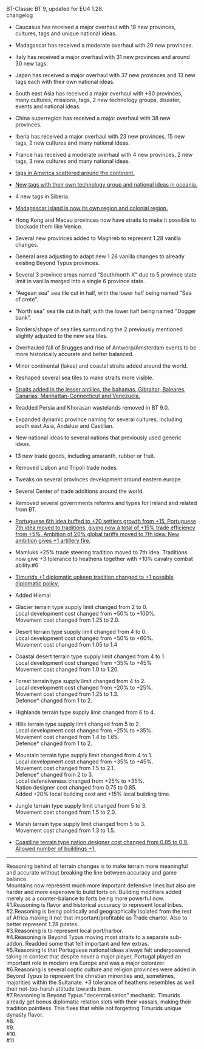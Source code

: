 BT-Classic
BT 9, updated for EU4 1.28.\
changelog

- Caucasus has received a major overhaul with 18 new provinces, cultures, tags and unique national ideas.

- Madagascar has received a moderate overhaul with 20 new provinces.

- Italy has received a major overhaul with 31 new provinces and around 30 new tags.

- Japan has received a major overhaul with 37 new provinces and 13 new tags each with their own national ideas.

- South east Asia has received a major overhaul with +80 provinces, many cultures, missions, tags, 2 new technology groups, disaster, events and national ideas.

- China superregion has received a major overhaul with 38 new provinces.

- Iberia has received a major overhaul with 23 new provinces, 15 new tags, 2 new cultures and many national ideas.

- France has received a moderate overhaul with 4 new provinces, 2 new tags, 3 new cultures and many national ideas.

- [tags in America scattered around the continent.](#1)

- [New tags with their own technology group and national ideas in oceania.](#1)

- 4 new tags in Siberia.

- [Madagascar island is now its own region and colonial region.](#2)

- Hong Kong and Macau provinces now have straits to make it possible to blockade them like Venice.

- Several new provinces added to Maghreb to represent 1.28 vanilla changes.

- General area adjusting to adapt new 1.28 vanilla changes to already existing Beyond Typus provinces.

- Several 3 province areas named "South/north X" due to 5 province state limit in vanilla merged into a single 6 province state.

- "Aegean sea" sea tile cut in half, with the lower half being named "Sea of crete".

- "North sea" sea tile cut in half, with the lower half being named "Dogger bank".

- Borders/shape of sea tiles surrounding the 2 previously mentioned slightly adjusted to the new sea tiles.

- Overhauled fall of Brugges and rise of Antwerp/Amsterdam events to be more historically accurate and better balanced.

- Minor continental (lakes) and coastal straits added around the world.

- Reshaped several sea tiles to make straits more visible.

- [Straits added in the lesser antilles, the bahamas, Gibraltar, Baleares, Canarias, Manhattan-Connecticut and Venezuela.](#4)

- Readded Persia and Khorasan wastelands removed in BT 9.0.

- Expanded dynamic province naming for several cultures, including south east Asia, Andalusí and Castilian.

- New national ideas to several nations that previously used generic ideas.

- 13 new trade goods, including amaranth, rubber or fruit.

- Removed Lisbon and Tripoli trade nodes.

- Tweaks on several provinces development around eastern europe.

- Several Center of trade additions around the world.

- Removed several governments reforms and types for Ireland and related from BT.

- [Portuguese 6th idea buffed to +20 settlers growth from +15. Portuguese 7th idea moved to traditions, giving now a total of +15% trade efficiency from +5%. Ambition of 20% global tariffs moved to 7th idea. New ambition gives +1 artillery fire.](#5)

- Mamluks +25% trade steering tradition moved to 7th idea. Traditions now give +3 tolerance to heathens together with +10% cavalry combat ability.#6

- [Timurids +1 diplomatic upkeep tradition changed to +1 possible diplomatic policy.](#7)

- Added Hiemal

- Glacier terrain type supply limit changed from 2 to 0.\
 Local development cost changed from +50% to +100%.\
 Movement cost changed from 1.25 to 2.0.

- Desert terrain type supply limit changed from 4 to 0.\
 Local development cost changed from +50% to +60%.\
 Movement cost changed from 1.05 to 1.4

- Coastal desert terrain type supply limit changed from 4 to 1.\
 Local development cost changed from +35% to +45%\
 Movement cost changed from 1.0 to 1.20.

- Forest terrain type supply limit changed from 4 to 2.\
 Local development cost changed from +20% to +25%.\
 Movement cost changed from 1.25 to 1.3.\
 Defence* changed from 1 to 2.

- Highlands terrain type supply limit changed from 6 to 4.

- Hills terrain type supply limit changed from 5 to 2.\
 Local development cost changed from +25% to +35%.\
 Movement cost changed from 1.4 to 1.65.\
 Defence* changed from 1 to 2.

- Mountain terrain type supply limit changed from 4 to 1. \
 Local development cost changed from +35% to +45%. \
 Movement cost changed from 1.5 to 2.1. \
 Defence* changed from 2 to 3. \
 Local defensiveness changed from +25% to +35%. \
 Nation designer cost changed from 0.75 to 0.85. \
 Added +20% local building cost and +15% local building time.

- Jungle terrain type supply limit changed from 5 to 3.\
 Movement cost changed from 1.5 to 2.0.

- Marsh terrain type supply limit changed from 5 to 3.\
 Movement cost changed from 1.3 to 1.5.

- [Coastline terrain type nation designer cost changed from 0.85 to 0.9.
 Allowed number of buildings +1.](#3)
 ***
 Reasoning behind all terrain changes is to make terrain more meaningful and accurate without breaking the line between accuracy and game balance.\
 Mountains now represent much more important defensive lines but also are harder and more expensive to build forts on. Building modifiers added merely as a counter-balance to forts being more powerful now.\
 #1.Reasoning is flavor and historical accuracy to represent local tribes.\
 #2.Reasoning is being politically and geographically isolated from the rest of Africa making it not that important/profitable as Trade charter. Also to better represent 1.28 pirates.\
 #3.Reasoning is to represent local port/harbor.\
 #4.Reasoning is Beyond Typus moving most straits to a separate sub-addon. Readded some that felt important and few extras.\
 #5.Reasoning is that Portuguese national ideas always felt underpowered, taking in context that despite never a major player, Portugal played an important role in modern era Europe and was a major colonizer.\
 #6.Reasoning is several coptic culture and religion provinces were added in Beyond Typus to represent the christian minorities and, sometimes, majorities within the Sultanate. +3 tolerance of heathens resembles as well their not-too-harsh attitude towards them.\
 #7.Reasoning is Beyond Typus "decentralisation" mechanic. Timurids already get bonus diplomatic relation slots with their vassals, making their tradition pointless. This fixes that while not forgetting Timurids unique dynasty flavor.\
 #8.\
 #9.\
 #10.\
 #11.

